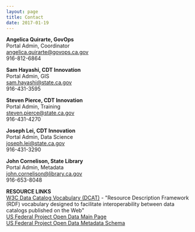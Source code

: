 ```yaml
---
layout: page
title: Contact
date: 2017-01-19
---
```


**Angelica Quirarte, GovOps**  
Portal Admin, Coordinator  
angelica.quirarte@govops.ca.gov  
916-812-6864  

**Sam Hayashi, CDT Innovation**  
Portal Admin, GIS  
sam.hayashi@state.ca.gov  
916-431-3595  

**Steven Pierce, CDT Innovation**  
Portal Admin, Training  
steven.pierce@state.ca.gov  
916-431-4270  

**Joseph Lei, CDT Innovation**  
Portal Admin, Data Science  
joseph.lei@state.ca.gov  
916-431-3290  

**John Cornelison, State Library**  
Portal Admin, Metadata  
john.cornelison@library.ca.gov  
916-653-8048  

__RESOURCE LINKS__  
[W3C Data Catalog Vocabulary (DCAT)](https://www.w3.org/TR/vocab-dcat/) - "Resource Description Framework (RDF) vocabulary designed to facilitate interoperability between data catalogs published on the Web"  
[US Federal Project Open Data Main Page](https://project-open-data.cio.gov/)  
[US Federal Project Open Data Metadata Schema](https://project-open-data.cio.gov/v1.1/schema/)

